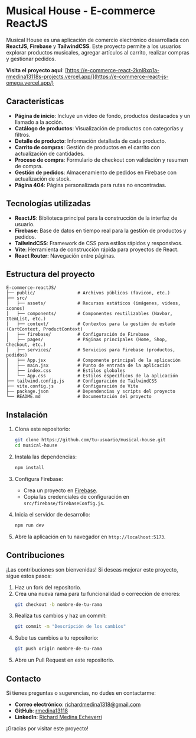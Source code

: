 # Musical House - E-commerce ReactJS

Musical House es una aplicación de comercio electrónico desarrollada con **ReactJS**, **Firebase** y **TailwindCSS**. Este proyecto permite a los usuarios explorar productos musicales, agregar artículos al carrito, realizar compras y gestionar pedidos.

**Visita el proyecto aquí**: [https://e-commerce-react-2knl8xp1a-rmedina13118s-projects.vercel.app/](https://e-commerce-react-js-omega.vercel.app/)

## Características

- **Página de inicio**: Incluye un video de fondo, productos destacados y un llamado a la acción.
- **Catálogo de productos**: Visualización de productos con categorías y filtros.
- **Detalle de producto**: Información detallada de cada producto.
- **Carrito de compras**: Gestión de productos en el carrito con actualización de cantidades.
- **Proceso de compra**: Formulario de checkout con validación y resumen de compra.
- **Gestión de pedidos**: Almacenamiento de pedidos en Firebase con actualización de stock.
- **Página 404**: Página personalizada para rutas no encontradas.

## Tecnologías utilizadas

- **ReactJS**: Biblioteca principal para la construcción de la interfaz de usuario.
- **Firebase**: Base de datos en tiempo real para la gestión de productos y pedidos.
- **TailwindCSS**: Framework de CSS para estilos rápidos y responsivos.
- **Vite**: Herramienta de construcción rápida para proyectos de React.
- **React Router**: Navegación entre páginas.

## Estructura del proyecto

```
E-commerce-reactJS/
├── public/                # Archivos públicos (favicon, etc.)
├── src/
│   ├── assets/            # Recursos estáticos (imágenes, videos, íconos)
│   ├── components/        # Componentes reutilizables (Navbar, ItemList, etc.)
│   ├── context/           # Contextos para la gestión de estado (CartContext, ProductContext)
│   ├── firebase/          # Configuración de Firebase
│   ├── pages/             # Páginas principales (Home, Shop, Checkout, etc.)
│   ├── services/          # Servicios para Firebase (productos, pedidos)
│   ├── App.jsx            # Componente principal de la aplicación
│   ├── main.jsx           # Punto de entrada de la aplicación
│   ├── index.css          # Estilos globales
│   └── App.css            # Estilos específicos de la aplicación
├── tailwind.config.js     # Configuración de TailwindCSS
├── vite.config.js         # Configuración de Vite
├── package.json           # Dependencias y scripts del proyecto
└── README.md              # Documentación del proyecto
```

## Instalación

1. Clona este repositorio:
   ```bash
   git clone https://github.com/tu-usuario/musical-house.git
   cd musical-house
   ```

2. Instala las dependencias:
   ```bash
   npm install
   ```

3. Configura Firebase:
   - Crea un proyecto en [Firebase](https://firebase.google.com/).
   - Copia las credenciales de configuración en `src/firebase/firebaseConfig.js`.

4. Inicia el servidor de desarrollo:
   ```bash
   npm run dev
   ```

5. Abre la aplicación en tu navegador en `http://localhost:5173`.

## Contribuciones

¡Las contribuciones son bienvenidas! Si deseas mejorar este proyecto, sigue estos pasos:

1. Haz un fork del repositorio.
2. Crea una nueva rama para tu funcionalidad o corrección de errores:
    ```bash
    git checkout -b nombre-de-tu-rama
    ```
3. Realiza tus cambios y haz un commit:
    ```bash
    git commit -m "Descripción de los cambios"
    ```
4. Sube tus cambios a tu repositorio:
    ```bash
    git push origin nombre-de-tu-rama
    ```
5. Abre un Pull Request en este repositorio.


## Contacto

Si tienes preguntas o sugerencias, no dudes en contactarme:

- **Correo electrónico**: richardmedina1318@gmail.com
- **GitHub**: [rmedina13118](https://github.com/rmedina13118)
- **LinkedIn**: [Richard Medina Echeverri](https://www.linkedin.com/in/rich-code-web-developer/)


¡Gracias por visitar este proyecto!


